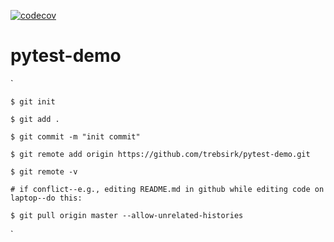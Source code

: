 [![codecov](https://codecov.io/gh/trebsirk/pytest-demo/branch/master/graph/badge.svg)](https://codecov.io/gh/trebsirk/pytest-demo)

# pytest-demo
`

    $ git init

    $ git add .

    $ git commit -m "init commit"

    $ git remote add origin https://github.com/trebsirk/pytest-demo.git
    
    $ git remote -v
    
    # if conflict--e.g., editing README.md in github while editing code on laptop--do this:
    
    $ git pull origin master --allow-unrelated-histories

`
